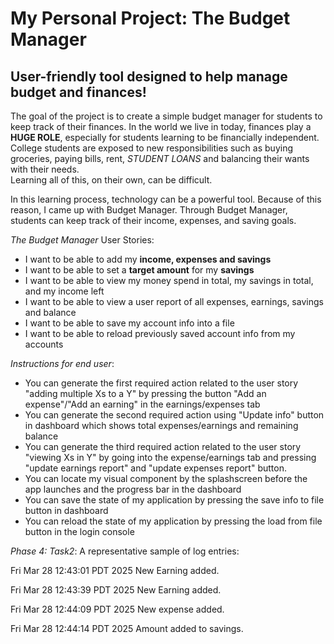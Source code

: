 # My Personal Project: The Budget Manager

## User-friendly tool designed to help manage budget and finances!

The goal of the project is to create a simple budget manager for students to 
keep track of their finances. In the world we live in today, finances play a
**HUGE ROLE**, especially for students learning to be financially independent.
College students are exposed to new responsibilities such as buying groceries,
paying bills, rent, *STUDENT LOANS* and balancing their wants with their needs.  
Learning all of this, on their own, can be difficult.

In this learning process, technology can be a powerful tool. Because of this reason,
I came up with Budget Manager. Through Budget Manager, students can keep track of their income, 
expenses, and saving goals.  


*The Budget Manager* User Stories:
- I want to be able to add my **income, expenses and savings**
- I want to be able to set a **target amount** for my **savings** 
- I want to be able to view my money spend in total, my savings in total, and my income left
- I want to be able to view a user report of all expenses, earnings, savings and balance
- I want to be able to save my account info into a file
- I want to be able to reload previously saved account info from my accounts


*Instructions for end user*:
- You can generate the first required action related to the user story "adding multiple Xs to a Y" by pressing the button "Add an expense"/"Add an earning" in the earnings/expenses tab
- You can generate the second required action using "Update info" button in dashboard which shows total expenses/earnings and remaining balance
- You can generate the third required action related to the user story "viewing Xs in Y" by going into the expense/earnings tab and pressing "update earnings report" and "update expenses report" button.
- You can locate my visual component by the splashscreen before the app launches and the progress bar in the dashboard
- You can save the state of my application by pressing the save info to file button in dashboard
- You can reload the state of my application by pressing the load from file button in the login console

*Phase 4: Task2*:
A representative sample of log entries:

Fri Mar 28 12:43:01 PDT 2025
New Earning added.

Fri Mar 28 12:43:39 PDT 2025
New Earning added.

Fri Mar 28 12:44:09 PDT 2025
New expense added.

Fri Mar 28 12:44:14 PDT 2025
Amount added to savings.
